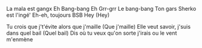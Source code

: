 La mala est gangx
Eh
Bang-bang
Eh
Grr-grr
Le bang-bang
Ton gars Sherko est l'ingé'
Eh-eh, toujours
BSB
Hey (Hey)

Tu crois que j't'évite alors que j'maille (Que j'maille)
Elle veut savoir, j'suis dans quel bail (Quel bail)
Dis où tu veux qu'on sorte j'irais ou le vent m'enmène